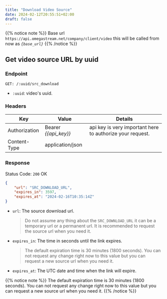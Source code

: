 ```yaml
---
title: "Download Video Source"
date: 2024-02-12T20:55:51+02:00
draft: false
---
```



{{% notice note %}}
Base url `https://api.omegastream.net/company/client/video` this will be called from now as *`{base_url}`*
{{% /notice %}}

## Get video source URL by uuid

### Endpoint

```url
GET: /:uuid/src_download
```

- `:uuid`: video's uuid.

### Headers

| Key           | Value              | Details                                                 |
|---------------|--------------------|---------------------------------------------------------|
| Authorization | Bearer *{{api_key}}* | api key is very important here to authorize your request. |
| Content-Type  | application/json   |                                                         |


### Response

Status Code: `200` OK

```json
{
    "url": "SRC_DOWNLOAD_URL",
    "expires_in": 3597,
    "expires_at": "2024-02-16T10:35:14Z"
}
```

- `url`: The source download url.

    > Do not assume any thing about the `SRC_DOWNLOAD_URL` it can be a temporary url or a permanent url. It is recommended to request the source url when you need it.

- `expires_in`: The time in seconds until the link expires.

    > The default expiration time is 30 minutes (1800 seconds). You can not request any change right now to this value but you can request a new source url when you need it.

- `expires_at`: The UTC date and time when the link will expire.

{{% notice note %}}
The default expiration time is 30 minutes (1800 seconds). You can not request any change right now to this value but you can request a new source url when you need it.
{{% /notice %}}
